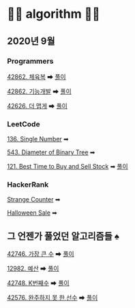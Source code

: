 # 🌟🌟 algorithm 🌟🌟

## 2020년 9월

### Programmers
[42862. 체육복](https://programmers.co.kr/learn/courses/30/lessons/42862) ➡ [풀이](https://tudiiii.github.io/TudyDev/Algorithm/Programmers_42862)

[42862. 기능개발](https://programmers.co.kr/learn/courses/30/lessons/42586) ➡ [풀이](https://tudiiii.github.io/TudyDev/Algorithm/Programmers_42586)

[42626. 더 맵게](https://programmers.co.kr/learn/courses/30/lessons/42626) ➡ [풀이](https://tudiiii.github.io/TudyDev/Algorithm/Programmers_42626)

### LeetCode
[136. Single Number](https://leetcode.com/problems/single-number/submissions/) ➡

[543. Diameter of Binary Tree](https://leetcode.com/problems/diameter-of-binary-tree/) ➡ 

[121. Best Time to Buy and Sell Stock](https://leetcode.com/problems/best-time-to-buy-and-sell-stock/) ➡ [풀이](https://github.com/tudiiii/algorithm/blob/master/leetcode/src/Leetcode_121.java)

### HackerRank
[Strange Counter](https://www.hackerrank.com/challenges/halloween-sale/problem) ➡ 

[Halloween Sale](https://www.hackerrank.com/challenges/strange-code/problem) ➡ 

## 그 언젠가 풀었던 알고리즘들 ♠
[42746. 가장 큰 수](https://programmers.co.kr/learn/courses/30/lessons/42746)  ➡ [풀이](https://github.com/tudiiii/algorithm/blob/master/programmers/src/BigNum.java)

[12982. 예산](https://programmers.co.kr/learn/courses/30/lessons/12982)  ➡ [풀이](https://github.com/tudiiii/algorithm/blob/master/programmers/src/Budget.java)

[42748. K번째수](https://programmers.co.kr/learn/courses/30/lessons/42748)  ➡ [풀이](https://github.com/tudiiii/algorithm/blob/master/programmers/src/KthNum.java)

[42576. 완주하지 못 한 선수](https://programmers.co.kr/learn/courses/30/lessons/42576)  ➡ [풀이](https://github.com/tudiiii/algorithm/blob/master/programmers/src/CompletionPlayer.java)


